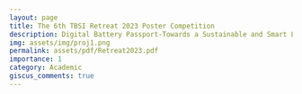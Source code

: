 ```yaml
---
layout: page
title: The 6th TBSI Retreat 2023 Poster Competition
description: Digital Battery Passport-Towards a Sustainable and Smart Living
img: assets/img/proj1.png
permalink: assets/pdf/Retreat2023.pdf
importance: 1
category: Academic
giscus_comments: true
---
```



